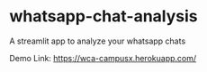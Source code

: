 # whatsapp-chat-analysis
A streamlit app to analyze your whatsapp chats

Demo Link: https://wca-campusx.herokuapp.com/
